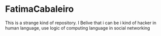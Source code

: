 # FatimaCabaleiro
This is a strange kind of repository. I Belive that i can be i kind of hacker in human language, use logic of computing language in social networking
